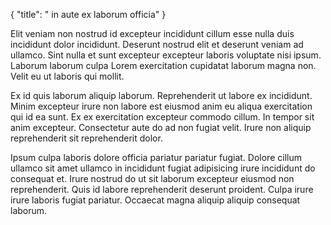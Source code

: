 {
  "title": " in aute ex laborum officia"
}

Elit veniam non nostrud id excepteur incididunt cillum esse nulla duis incididunt dolor incididunt. Deserunt nostrud elit et deserunt veniam ad ullamco. Sint nulla et sunt excepteur excepteur laboris voluptate nisi ipsum. Laborum laborum culpa Lorem exercitation cupidatat laborum magna non. Velit eu ut laboris qui mollit.

Ex id quis laborum aliquip laborum. Reprehenderit ut labore ex incididunt. Minim excepteur irure non labore est eiusmod anim eu aliqua exercitation qui id ea sunt. Ex ex exercitation excepteur commodo cillum. In tempor sit anim excepteur. Consectetur aute do ad non fugiat velit. Irure non aliquip reprehenderit sit reprehenderit dolor.

Ipsum culpa laboris dolore officia pariatur pariatur fugiat. Dolore cillum ullamco sit amet ullamco in incididunt fugiat adipisicing irure incididunt do consequat et. Irure nostrud do ut sit laborum excepteur eiusmod non reprehenderit. Quis id labore reprehenderit deserunt proident. Culpa irure irure laboris fugiat pariatur. Occaecat magna aliquip aliquip consequat laborum.